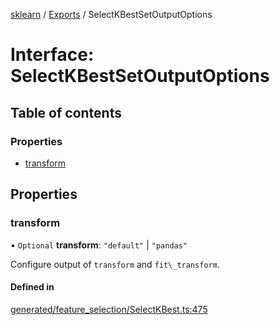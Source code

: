 [sklearn](../readme.md) / [Exports](../modules.md) / SelectKBestSetOutputOptions

# Interface: SelectKBestSetOutputOptions

## Table of contents

### Properties

- [transform](SelectKBestSetOutputOptions.md#transform)

## Properties

### transform

• `Optional` **transform**: ``"default"`` \| ``"pandas"``

Configure output of `transform` and `fit\_transform`.

#### Defined in

[generated/feature_selection/SelectKBest.ts:475](https://github.com/transitive-bullshit/scikit-learn-ts/blob/367336a/packages/sklearn/src/generated/feature_selection/SelectKBest.ts#L475)
